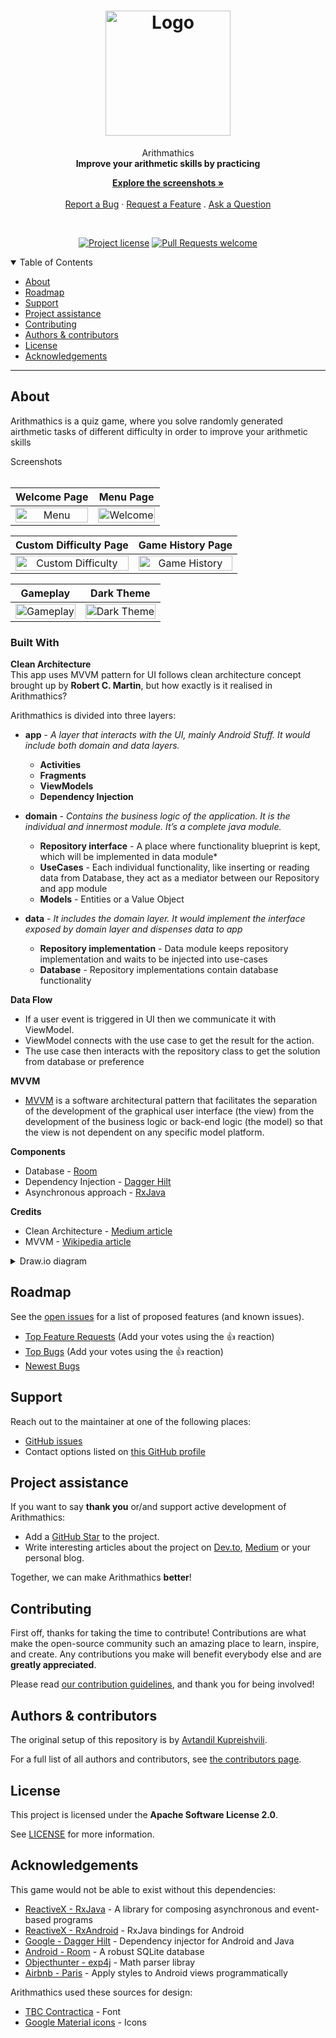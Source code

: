 <h1 align="center">
  <a href="https://github.com/hexley21/ArithMathics">
    <!-- Please provide path to your logo here -->
    <img src="docs/images/logo.svg" alt="Logo" width="200" height="200">
  </a>
</h1>

<div align="center">
  Arithmathics
  <br />
  <strong>Improve your arithmetic skills by practicing</strong>

[**Explore the screenshots »**](#about)
  <br />
  <br />
 [Report a Bug](https://github.com/hexley21/ArithMathics/issues/new?assignees=&labels=bug&template=01_BUG_REPORT.md&title=bug%3A+)
  ·
[Request a Feature](https://github.com/hexley21/ArithMathics/issues/new?assignees=&labels=enhancement&template=02_FEATURE_REQUEST.md&title=feat%3A+)
  .
  [Ask a Question](https://github.com/hexley21/ArithMathics/issues/new?assignees=&labels=question&template=04_SUPPORT_QUESTION.md&title=support%3A+)
</div>

<div align="center">
<br />

[![Project license](https://img.shields.io/github/license/hexley21/ArithMathics.svg?style=flat-square)](LICENSE)
[![Pull Requests welcome](https://img.shields.io/badge/PRs-welcome-f7bd49.svg?style=flat-square)](https://github.com/hexley21/ArithMath/issues?q=is%3Aissue+is%3Aopen+label%3A%22help+wanted%22)

</div>

<details open="open">
<summary>Table of Contents</summary>

- [About](#about)
- [Roadmap](#roadmap)
- [Support](#support)
- [Project assistance](#project-assistance)
- [Contributing](#contributing)
- [Authors & contributors](#authors--contributors)
- [License](#license)
- [Acknowledgements](#acknowledgements)

</details>

---

## About

Arithmathics is a quiz game, where you solve
randomly generated airthmetic tasks of different difficulty
in order to improve your arithmetic skills

<!-- <details> -->
<summary>Screenshots</summary>
<br />

|                               Welcome Page                               |                               Menu Page                                   |
| :-------------------------------------------------------------------: | :--------------------------------------------------------------------: |
| <img src="docs/images/screenshot_menu.jpg" title="Menu" width="100%"> |<img src="docs/images/screenshot_welcome.jpg" title="Welcome" width="100%"> |


|                               Custom Difficulty Page                               |                               Game History Page                                   |
| :-------------------------------------------------------------------: | :--------------------------------------------------------------------: |
| <img src="docs/images/screenshot_custom.jpg" title="Custom Difficulty" width="100%"> |<img src="docs/images/screenshot_history.jpg" title="Game History" width="100%"> |

|                               Gameplay                               |                               Dark Theme                                   |
| :-------------------------------------------------------------------: | :--------------------------------------------------------------------: |
| <img src="docs/images/gameplay.gif" title="Gameplay" width="100%"> |<img src="docs/images/screenshot_dark.jpg" title="Dark Theme" width="100%"> |

</details>

<h3>Built With</h3>
<strong>Clean Architecture</strong>
<br>
This app uses MVVM pattern for UI follows clean architecture concept brought up by <strong>Robert C. Martin</strong>, but how exactly is it realised in Arithmathics?

Arithmathics is divided into three layers:
- **app** - *A layer that interacts with the UI, mainly Android Stuff. It would include both domain and data layers.*
  - **Activities**
  - **Fragments**
  - **ViewModels**
  - **Dependency Injection**
  
- **domain** - *Contains the business logic of the application. It is the individual and innermost module. It’s a complete java module.*
  
  - **Repository interface** - A place where functionality blueprint is kept, which will be implemented in data module*
  - **UseCases** - Each individual functionality, like inserting or reading data from Database, they act as a mediator between our Repository and app module
  - **Models** - Entities or a Value Object

- **data** *- It includes the domain layer. It would implement the interface exposed by domain layer and dispenses data to app*
  - **Repository implementation** - Data module keeps repository implementation and waits to be injected into use-cases
  - **Database** - Repository implementations contain database functionality

**Data Flow**
  - If a user event is triggered in UI then we communicate it with ViewModel.
  - ViewModel connects with the use case to get the result for the action.
  - The use case then interacts with the repository class to get the solution from database or preference

**MVVM**
- [MVVM](https://en.wikipedia.org/wiki/Model%E2%80%93view%E2%80%93viewmodel) is a software architectural pattern that facilitates the separation of the development of the graphical user interface (the view) from the development of the business logic or back-end logic (the model) so that the view is not dependent on any specific model platform.

**Components**
- Database - [Room](https://developer.android.com/jetpack/androidx/releases/room)
- Dependency Injection - [Dagger Hilt](https://github.com/google/dagger)
- Asynchronous approach - [RxJava](https://github.com/ReactiveX/RxJava)

**Credits**
 - Clean Architecture - [Medium article](https://medium.com/android-dev-hacksdetailed-guide-on-android-clean-architecture-9eab262a9011)
 - MVVM - [Wikipedia article](https://en.wikipedia.org/wiki/Model%E2%80%93view%E2%80%93viewmodel)
<details>
<summary>Draw.io diagram</summary>
<img src="docs/images/Arithmath_diagram.png" title="Diagram" width="100%">
</details>

## Roadmap

See the [open issues](https://github.com/hexley21/ArithMathics/issues) for a list of proposed features (and known issues).

- [Top Feature Requests](https://github.com/hexley21/ArithMathics/issues?q=label%3Aenhancement+is%3Aopen+sort%3Areactions-%2B1-desc) (Add your votes using the 👍 reaction)
- [Top Bugs](https://github.com/hexley21/ArithMathics/issues?q=is%3Aissue+is%3Aopen+label%3Abug+sort%3Areactions-%2B1-desc) (Add your votes using the 👍 reaction)
- [Newest Bugs](https://github.com/hexley21/ArithMathics/issues?q=is%3Aopen+is%3Aissue+label%3Abug)

## Support


Reach out to the maintainer at one of the following places:

- [GitHub issues](https://github.com/hexley21/ArithMathics/issues/new?assignees=&labels=question&template=04_SUPPORT_QUESTION.md&title=support%3A+)
- Contact options listed on [this GitHub profile](https://github.com/hexley21)

## Project assistance

If you want to say **thank you** or/and support active development of Arithmathics:

- Add a [GitHub Star](https://github.com/hexley21/ArithMathics) to the project.
- Write interesting articles about the project on [Dev.to](https://dev.to/), [Medium](https://medium.com/) or your personal blog.

Together, we can make Arithmathics **better**!

## Contributing

First off, thanks for taking the time to contribute! Contributions are what make the open-source community such an amazing place to learn, inspire, and create. Any contributions you make will benefit everybody else and are **greatly appreciated**.


Please read [our contribution guidelines](docs/CONTRIBUTING.md), and thank you for being involved!

## Authors & contributors

The original setup of this repository is by [Avtandil Kupreishvili](https://github.com/hexley21).

For a full list of all authors and contributors, see [the contributors page](https://github.com/hexley21/ArithMathics/contributors).

## License

This project is licensed under the **Apache Software License 2.0**.

See [LICENSE](LICENSE) for more information.

## Acknowledgements

This game would not be able to exist without this dependencies:
- [ReactiveX - RxJava](https://github.com/ReactiveX/RxJava) - A library for composing asynchronous and event-based programs
- [ReactiveX - RxAndroid](https://github.com/ReactiveX/RxAndroid) - RxJava bindings for Android
- [Google - Dagger Hilt](https://github.com/google/dagger) - Dependency injector for Android and Java
- [Android - Room](https://developer.android.com/jetpack/androidx/releases/room) - A robust SQLite database
- [Objecthunter - exp4j](https://www.objecthunter.net/exp4j/) - Math parser libray
- [Airbnb - Paris](https://github.com/airbnb/paris) - Apply styles to Android views programmatically

Arithmathics used these sources for design:
- [TBC Contractica](https://www.contractica.ge/) - Font
- [Google Material icons](https://fonts.google.com/icons) - Icons
